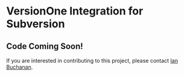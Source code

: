 # VersionOne Integration for Subversion

## Code Coming Soon!
If you are interested in contributing to this project, please contact [Ian Buchanan](mailto:ian.buchanan@versionone.com).